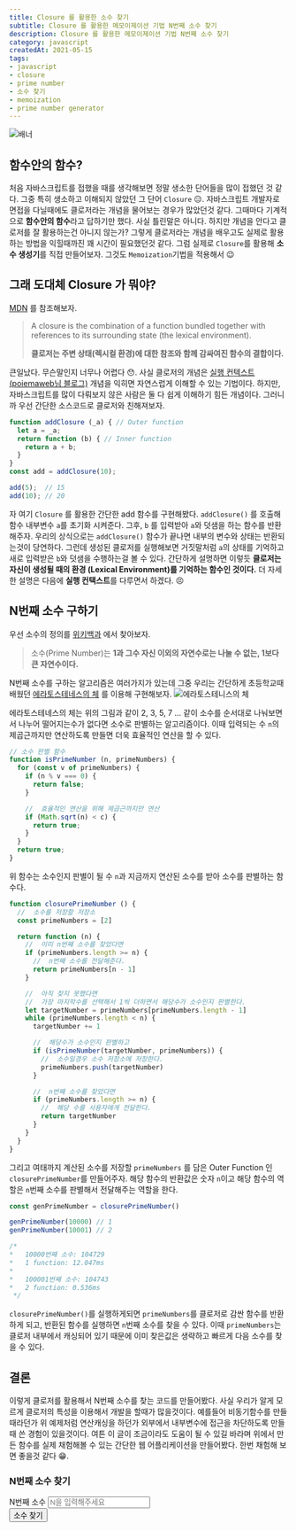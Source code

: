 ```yaml
---
title: Closure 를 활용한 소수 찾기
subtitle: Closure 를 활용한 메모이제이션 기법 N번째 소수 찾기
description: Closure 를 활용한 메모이제이션 기법 N번째 소수 찾기
category: javascript
createdAt: 2021-05-15
tags:
- javascript
- closure
- prime number
- 소수 찾기
- memoization
- prime number generator
---
```


![배너](/images/make-prime-number-generator-with-closure/banner.png)

## 함수안의 함수?

처음 자바스크립트를 접했을 때를 생각해보면 정말 생소한 단어들을 많이 접했던 것 같다. 그중 특히 생소하고 이해되지 않았던 그 단어 `Closure` 😑. 
자바스크립트 개발자로 면접을 다닐때에도 클로저라는 개념을 물어보는 경우가 많았던것 같다. 그때마다 기계적으로 **함수안의 함수**라고 답하기만 했다.
사실 틀린말은 아니다. 하지만 개념을 안다고 클로저를 잘 활용하는건 아니지 않는가? 그렇게 클로저라는 개념을 배우고도 실제로 활용하는 방법을 익힐때까진 꽤 시간이 필요했던것 같다.
그럼 실제로 `Closure`를 활용해 **소수 생성기**를 직접 만들어보자. 그것도 `Memoization`기법을 적용해서 😉

## 그래 도대체 **Closure** 가 뭐야?

[MDN](https://developer.mozilla.org/en-US/docs/Web/JavaScript/Closures) 를 참조해보자.

> A closure is the combination of a function bundled together with references to its surrounding state (the lexical environment).
> 
> **클로저는 주변 상태(렉시컬 환경)에 대한 참조와 함께 감싸여진 함수의 결합이다.**

큰일났다. 무슨말인지 너무나 어렵다 😯. 사실 클로저의 개념은 [실행 컨텍스트(poiemaweb님 블로그)](https://poiemaweb.com/js-execution-context) 개념을 익히면 자연스럽게 이해할 수 있는 기법이다.
하지만, 자바스크립트를 많이 다뤄보지 않은 사람은 둘 다 쉽게 이해하기 힘든 개념이다. 그러니까 우선 간단한 소스코드로 클로저와 친해져보자. 

```js
function addClosure (_a) { // Outer function
  let a = _a;
  return function (b) { // Inner function
    return a + b;
  }
}
const add = addClosure(10);

add(5);  // 15
add(10); // 20
```

자 여기 `Closure` 를 활용한 간단한 add 함수를 구현해봤다. 
`addClosure()` 를 호출해 함수 내부변수 `a`를 초기화 시켜준다. 
그후, `b` 를 입력받아 `a`와 덧샘을 하는 함수를 반환해주자.
우리의 상식으로는 `addClosure()` 함수가 끝나면 내부의 변수와 상태는 반환되는것이 당연하다. 
그런데 생성된 클로저를 실행해보면 거짓말처럼 `a`의 상태를 기억하고 새로 입력받은 `b`와 덧샘을 수행하는걸 볼 수 있다.
간단하게 설명하면 이렇듯 **클로저는 자신이 생성될 때의 환경 (Lexical Environment)를 기억하는 함수인 것이다.**
더 자세한 설명은 다음에 **실행 컨택스트**를 다루면서 하겠다. 😣

## N번째 소수 구하기

우선 소수의 정의를 [위키백과](https://ko.wikipedia.org/wiki/%EC%86%8C%EC%88%98) 에서 찾아보자.

> 소수(Prime Number)는 **1과 그수 자신 이외의 자연수로는 나눌 수 없는, 1보다 큰 자연수이다.**

N번째 소수를 구하는 알고리즘은 여러가지가 있는데 그중 우리는 간단하게 초등학교때 배웠던 [에라토스테네스의 체](https://ko.wikipedia.org/wiki/%EC%97%90%EB%9D%BC%ED%86%A0%EC%8A%A4%ED%85%8C%EB%84%A4%EC%8A%A4%EC%9D%98_%EC%B2%B4) 를 이용해 구현해보자.
![에라토스테니스의 체](/images/make-prime-number-generator-with-closure/Sieve_of_Eratosthenes_animation.gif)

에라토스테네스의 체는 위의 그림과 같이 2, 3, 5, 7 ... 같이 소수를 순서대로 나눠보면서 나누어 떨어지는수가 없다면 소수로 판별하는 알고리즘이다.
이때 입력되는 수 `n`의 제곱근까지만 연산하도록 만들면 더욱 효율적인 연산을 할 수 있다. 
```js
// 소수 판별 함수
function isPrimeNumber (n, primeNumbers) {
  for (const v of primeNumbers) {
    if (n % v === 0) {
      return false;
    }

    //  효율적인 연산을 위해 제곱근까지만 연산
    if (Math.sqrt(n) < c) {
      return true;
    }
  }
  return true;
}
```
위 함수는 소수인지 판별이 될 수 `n`과 지금까지 연산된 소수를 받아 소수를 판별하는 함수다.
```js
function closurePrimeNumber () {
  //  소수를 저장할 저장소
  const primeNumbers = [2]

  return function (n) {
    //  이미 n번째 소수를 찾았다면
    if (primeNumbers.length >= n) {
      //  n번째 소수를 전달해준다.
      return primeNumbers[n - 1]
    }

    //  아직 찾지 못했다면
    //  가장 마지막수를 선택해서 1씩 더하면서 해당수가 소수인지 판별한다.
    let targetNumber = primeNumbers[primeNumbers.length - 1]
    while (primeNumbers.length < n) {
      targetNumber += 1

      //  해당수가 소수인지 판별하고
      if (isPrimeNumber(targetNumber, primeNumbers)) {
        //  소수일경우 소수 저장소에 저장한다.
        primeNumbers.push(targetNumber)
      }

      //  n번째 소수를 찾았다면
      if (primeNumbers.length >= n) {
        //  해당 수를 사용자에게 전달한다.
        return targetNumber
      }
    }
  }
}
```
그리고 여태까지 계산된 소수를 저장할 `primeNumbers` 를 담은 Outer Function 인 `closurePrimeNumber`를 만들어주자. 
해당 함수의 반환값은 숫자 `n`이고 해당 함수의 역할은 `n`번째 소수를 판별해서 전달해주는 역할을 한다.

```js
const genPrimeNumber = closurePrimeNumber()

genPrimeNumber(10000) // 1
genPrimeNumber(10001) // 2

/*
*   10000번째 소수: 104729
*   1 function: 12.047ms
* 
*   100001번째 소수: 104743
*   2 function: 0.536ms
 */
```
`closurePrimeNumber()`를 실행하게되면 `primeNumbers`를 클로저로 감싼 함수를 반환하게 되고, 반환된 함수를 실행하면
`n`번째 소수를 찾을 수 있다. 이때 `primeNumbers`는 클로저 내부에서 캐싱되어 있기 때문에 이미 찾은값은 생략하고 빠르게 다음 소수를 찾을 수 있다. 

## 결론

이렇게 클로저를 활용해서 N번째 소수를 찾는 코드를 만들어봤다.
사실 우리가 알게 모르게 클로저의 특성을 이용해서 개발을 할때가 많을것이다.
예를들어 비동기함수를 만들때라던가 위 예제처럼 연산캐싱을 하던가 외부에서 내부변수에 접근을 차단하도록 만들때 쓴 경험이 있을것이다.
여튼 이 글이 조금이라도 도움이 될 수 있길 바라며 위에서 만든 함수를 실제 채험해볼 수 있는
간단한 웹 어플리케이션을 만들어봤다. 한번 채험해 보면 좋을것 같다 😁.

### **N번째 소수 찾기**

<html>
  <body>
    <div class="w-full flex justify-between">
      <div>
        <label for="input">
          N번째 소수
        </label>
        <input id="input" placeholder="N을 입력해주세요" type="number" class="mx-2 bg-indigo-600 focus:outline-none focus:bg-indigo-200 text-black px-2 py-1 rounded">
      </div>
      <button id="btn" class="bg-indigo-600 hover:bg-indigo-200 text-white px-2 py-1 rounded">
        소수 찾기
      </button>
    </div>
    <div class="w-full mt-2">
      <ul id="result">
      </ul>
    </div>
    <script src="/script/make-prime-number-generator-with-closure/primeNumber.js"></script>
  </body>
</html>
